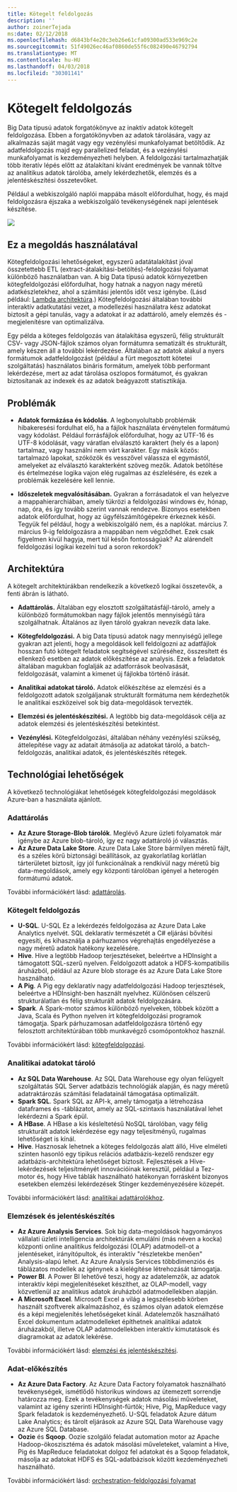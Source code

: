 ```yaml
---
title: Kötegelt feldolgozás
description: ''
author: zoinerTejada
ms:date: 02/12/2018
ms.openlocfilehash: d6843bf4e20c3eb26e61cfa09300ad533e969c2e
ms.sourcegitcommit: 51f49026ec46af0860de55f6c082490e46792794
ms.translationtype: MT
ms.contentlocale: hu-HU
ms.lasthandoff: 04/03/2018
ms.locfileid: "30301141"
---
```

# <a name="batch-processing"></a>Kötegelt feldolgozás

Big Data típusú adatok forgatókönyve az inaktív adatok kötegelt feldolgozása. Ebben a forgatókönyvben az adatok tárolására, vagy az alkalmazás saját magát vagy egy vezénylési munkafolyamat betöltődik. Az adatfeldolgozás majd egy parallelized feladat, és a vezénylési munkafolyamat is kezdeményezheti helyben. A feldolgozási tartalmazhatják több iteratív lépés előtt az átalakítani kívánt eredmények be vannak töltve az analitikus adatok tárolóba, amely lekérdezhetők, elemzés és a jelentéskészítési összetevőket.

Például a webkiszolgáló naplói mappába másolt előfordulhat, hogy, és majd feldolgozásra éjszaka a webkiszolgáló tevékenységének napi jelentések készítése.

![](./images/batch-pipeline.png)

## <a name="when-to-use-this-solution"></a>Ez a megoldás használatával

Kötegfeldolgozási lehetőségeket, egyszerű adatátalakítást jóval összetettebb ETL (extract-átalakítási-betöltés)-feldolgozási folyamat különböző használatban van. A big Data típusú adatok környezetben kötegfeldolgozási előfordulhat, hogy hatnak a nagyon nagy méretű adatkészletekhez, ahol a számítási jelentős időt vesz igénybe. (Lásd például: [Lambda architektúra](../big-data/index.md#lambda-architecture).) Kötegfeldolgozási általában további interaktív adatkutatási vezet, a modellezési használatra kész adatokat biztosít a gépi tanulás, vagy a adatokat ír az adattároló, amely elemzés és -megjelenítésre van optimalizálva.

Egy példa a köteges feldolgozás van átalakítása egyszerű, félig strukturált CSV- vagy JSON-fájlok számos olyan formátumra sematizált és strukturált, amely készen áll a további lekérdezése. Általában az adatok alakul a nyers formátumok adatfeldolgozást (például a fürt megosztott kötetei szolgáltatás) használatos bináris formátum, amelyek több performant lekérdezése, mert az adat tárolása oszlopos formátumot, és gyakran biztosítanak az indexek és az adatok beágyazott statisztikája.

## <a name="challenges"></a>Problémák

- **Adatok formázása és kódolás**. A legbonyolultabb problémák hibakeresési fordulhat elő, ha a fájlok használata érvénytelen formátumú vagy kódolást. Például forrásfájlok előfordulhat, hogy az UTF-16 és UTF-8 kódolását, vagy váratlan elválasztó karaktert (hely és a lapon) tartalmaz, vagy használni nem várt karakter. Egy másik közös: tartalmazó lapokat, szóközök és vesszővel válassza el egymástól, amelyeket az elválasztó karakterként szöveg mezők. Adatok betöltése és értelmezése logika vajon elég rugalmas az észlelésére, és ezek a problémák kezelésére kell lennie.

- **Időszeletek megvalósításában.** Gyakran a forrásadatok el van helyezve a mappahierarchiában, amely tükrözi a feldolgozási windows év, hónap, nap, óra, és így tovább szerint vannak rendezve. Bizonyos esetekben adatok előfordulhat, hogy az ügyfélszámítógépekre érkeznek késői. Tegyük fel például, hogy a webkiszolgáló nem, és a naplókat. március 7. március 9-ig feldolgozásra a mappában nem végződhet. Ezek csak figyelmen kívül hagyja, mert túl későn fontosságúak? Az alárendelt feldolgozási logikai kezelni tud a soron rekordok?

## <a name="architecture"></a>Architektúra

A kötegelt architektúrákban rendelkezik a következő logikai összetevők, a fenti ábrán is látható.

- **Adattárolás.** Általában egy elosztott szolgáltatásfájl-tároló, amely a különböző formátumokban nagy fájlok jelentős mennyiségű tára szolgálhatnak. Általános az ilyen tároló gyakran nevezik data lake. 

- **Kötegfeldolgozási.** A big Data típusú adatok nagy mennyiségű jellege gyakran azt jelenti, hogy a megoldások kell feldolgozni az adatfájlok hosszan futó kötegelt feladatok segítségével szűréséhez, összesített és ellenkező esetben az adatok előkészítése az analysis. Ezek a feladatok általában magukban foglalják az adatforrások beolvasását, feldolgozását, valamint a kimenet új fájlokba történő írását. 

- **Analitikai adatokat tároló.** Adatok előkészítése az elemzési és a feldolgozott adatok szolgáljanak strukturált formátuma nem kérdezhetők le analitikai eszközeivel sok big data-megoldások tervezték. 

- **Elemzési és jelentéskészítési.** A legtöbb big data-megoldások célja az adatok elemzési és jelentéskészítési betekintést. 

- **Vezénylési.** Kötegfeldolgozási, általában néhány vezénylési szükség, áttelepítése vagy az adatait átmásolja az adatokat tároló, a batch-feldolgozás, analitikai adatok, és jelentéskészítés rétegek.

## <a name="technology-choices"></a>Technológiai lehetőségek

A következő technológiákat lehetőségek kötegfeldolgozási megoldások Azure-ban a használata ajánlott.

### <a name="data-storage"></a>Adattárolás

- **Az Azure Storage-Blob tárolók**. Meglévő Azure üzleti folyamatok már igénybe az Azure blob-tároló, így ez nagy adattároló jó választás.
- **Az Azure Data Lake Store**. Azure Data Lake Store bármilyen méretű fájlt, és a széles körű biztonsági beállítások, az gyakorlatilag korlátlan tárterületet biztosít, így jól funkcionálnak a rendkívül nagy méretű big data-megoldások, amely egy központi tárolóban igényel a heterogén formátumú adatok.

További információkért lásd: [adattárolás](../technology-choices/data-storage.md).

### <a name="batch-processing"></a>Kötegelt feldolgozás

- **U-SQL**. U-SQL Ez a lekérdezés feldolgozása az Azure Data Lake Analytics nyelvét. SQL deklaratív természetét a C# eljárási bővítési egyesíti, és kihasználja a párhuzamos végrehajtás engedélyezése a nagy méretű adatok hatékony kezelésére.
- **Hive**. Hive a legtöbb Hadoop terjesztéseket, beleértve a HDInsight a támogatott SQL-szerű nyelven. Feldolgozott adatok a HDFS-kompatibilis áruházból, például az Azure blob storage és az Azure Data Lake Store használható.
- **A Pig**. A Pig egy deklaratív nagy adatfeldolgozási Hadoop terjesztések, beleértve a HDInsight-ben használt nyelvhez. Különösen célszerű strukturálatlan és félig strukturált adatok feldolgozására.
- **Spark**. A Spark-motor számos különböző nyelveken, többek között a Java, Scala és Python nyelven írt kötegfeldolgozási programok támogatja. Spark párhuzamosan adatfeldolgozásra történő egy felosztott architektúrában több munkavégző csomópontokhoz használ.

További információkért lásd: [kötegfeldolgozási](../technology-choices/batch-processing.md).

### <a name="analytical-data-store"></a>Analitikai adatokat tároló

- **Az SQL Data Warehouse**. Az SQL Data Warehouse egy olyan felügyelt szolgáltatás SQL Server adatbázis technológiák alapján, és nagy méretű adatraktározás számítási feladatainál támogatása optimalizált.
- **Spark SQL**. Spark SQL az API-k, amely támogatja a létrehozása dataframes és -táblázatot, amely az SQL-szintaxis használatával lehet lekérdezni a Spark épül.
- **A HBase**. A HBase a kis késleltetésű NoSQL tárolóban, vagy félig strukturált adatok lekérdezése egy nagy teljesítményű, rugalmas lehetőséget is kínál.
- **Hive**. Hasznosak lehetnek a köteges feldolgozás alatt álló, Hive elméleti szinten hasonló egy tipikus relációs adatbázis-kezelő rendszer egy adatbázis-architektúra lehetőséget biztosít. Fejlesztések a Hive-lekérdezések teljesítményét innovációinak keresztül, például a Tez-motor és, hogy Hive táblák használható hatékonyan forrásként bizonyos esetekben elemzési lekérdezések Stinger kezdeményezésére közepét.

További információkért lásd: [analitikai adattárolókhoz](../technology-choices/analytical-data-stores.md).

### <a name="analytics-and-reporting"></a>Elemzések és jelentéskészítés

- **Az Azure Analysis Services**. Sok big data-megoldások hagyományos vállalati üzleti intelligencia architektúrák emulálni (más néven a kocka) központi online analitikus feldolgozási (OLAP) adatmodell-ot a jelentéseket, irányítópultok, és interaktív "részletekbe menően" Analysis-alapú lehet. Az Azure Analysis Services többdimenziós és táblázatos modellek az igénynek a kielégítése létrehozását támogatja.
- **Power BI**. A Power BI lehetővé teszi, hogy az adatelemzők, az adatok interaktív képi megjelenítéseket készíthet, az OLAP-modell, vagy közvetlenül az analitikus adatok áruházból adatmodellekben alapján.
- **A Microsoft Excel**. Microsoft Excel a világ a legszélesebb körben használt szoftverek alkalmazáshoz, és számos olyan adatok elemzése és a képi megjelenítés lehetőségeket kínál. Adatelemzők használható Excel dokumentum adatmodelleket építhetnek analitikai adatok áruházakból, illetve OLAP adatmodellekben interaktív kimutatások és diagramokat az adatok lekérése.

További információkért lásd: [elemzési és jelentéskészítési](../technology-choices/analysis-visualizations-reporting.md).

### <a name="orchestration"></a>Adat-előkészítés

- **Az Azure Data Factory**. Az Azure Data Factory folyamatok használható tevékenységek, ismétlődő historikus windows az ütemezett sorrendje határozza meg. Ezek a tevékenységek adatok másolási műveleteket, valamint az igény szerinti HDInsight-fürtök; Hive, Pig, MapReduce vagy Spark feladatok is kezdeményezhető. U-SQL feladatok Azure dátum Lake Analytics; és tárolt eljárások az Azure SQL Data Warehouse vagy az Azure SQL Database.
- **Oozie** és **Sqoop**. Oozie szolgáló feladat automation motor az Apache Hadoop-ökoszisztéma és adatok másolási műveleteket, valamint a Hive, Pig és MapReduce feladatokat dolgoz fel adatokat és a Sqoop feladatok, másolja az adatokat HDFS és SQL-adatbázisok között kezdeményezheti használható.

További információkért lásd: [orchestration-feldolgozási folyamat](../technology-choices/pipeline-orchestration-data-movement.md)
